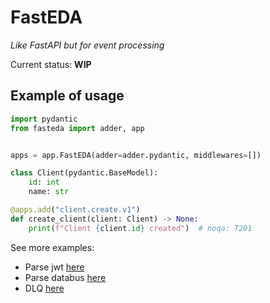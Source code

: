 # FastEDA

*Like FastAPI but for event processing*

Current status: **WIP**

## Example of usage

```python
import pydantic
from fasteda import adder, app


apps = app.FastEDA(adder=adder.pydantic, middlewares=[])

class Client(pydantic.BaseModel):
    id: int
    name: str

@apps.add("client.create.v1")
def create_client(client: Client) -> None:
    print(f"Client {client.id} created")  # noqa: T201

```


See more examples:

 - Parse jwt [here](examples/jwt.py)
 - Parse databus [here](examples/databus.py)
 - DLQ [here](examples/dlq.py)
